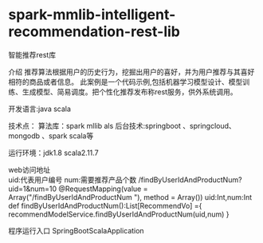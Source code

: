 # spark-mmlib-intelligent-recommendation-rest-lib
智能推荐rest库

介绍
推荐算法根据用户的历史行为，挖掘出用户的喜好，并为用户推荐与其喜好相符的商品或者信息。
此案例是一个代码示例,包括机器学习模型设计、模型训练、生成模型、简易调度。把个性化推荐发布称rest服务，供外系统调用。

开发语言:java scala

技术点：
算法库：spark mllib als
后台技术:springboot 、springcloud、 mongodb 、spark scala等

运行环境：jdk1.8 scala2.11.7
 
 
web访问地址  
uid:代表用户编号
num:需要推荐产品个数
/findByUserIdAndProductNum?uid=1&num=10
@RequestMapping(value = Array("/findByUserIdAndProductNum "), method = Array())  uid:Int,num:Int
  def findByUserIdAndProductNum():List[RecommendVo]  ={
    recommendModelService.findByUserIdAndProductNum(uid,num)
  }


程序运行入口
SpringBootScalaApplication

